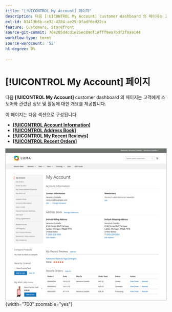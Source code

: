 ```yaml
---
title: "[!UICONTROL My Account] 페이지"
description: 다음 [!UICONTROL My Account] customer dashboard 의 페이지는 고객에게 스토어와 관련된 정보 및 활동에 대한 개요를 제공합니다.
exl-id: 01413b6b-ce32-4284-ae29-0fadf6ed22ca
feature: Customers, Storefront
source-git-commit: 7de285d4cd1e25ec890f1efff9ea7bdf2f0a9144
workflow-type: tm+mt
source-wordcount: '52'
ht-degree: 0%

---
```


# [!UICONTROL My Account] 페이지

다음 **[!UICONTROL My Account]** customer dashboard 의 페이지는 고객에게 스토어와 관련된 정보 및 활동에 대한 개요를 제공합니다.

이 페이지는 다음 섹션으로 구성됩니다.

* [**[!UICONTROL Account Information]**](../customers/account-dashboard-account-information.md)
* [**[!UICONTROL Address Book]**](../customers/account-dashboard-address-book.md)
* [**[!UICONTROL My Recent Reviews]**](../merchandising-promotions/product-reviews.md#product-reviews-on-the-storefront)
* [**[!UICONTROL Recent Orders]**](../stores-purchase/orders-storefront.md#view-recently-ordered-products)

![상점 첫 화면의 내 계정 페이지](assets/account-dashboard-my-account.png){width="700" zoomable="yes"}
